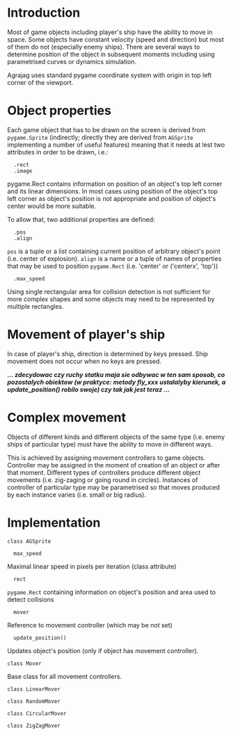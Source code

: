# Introduction #

Most of game objects including player's ship have the ability to move in space. Some objects have constant velocity (speed and direction) but most of them do not (especially enemy ships). There are several ways to determine position of the object in subsequent moments including using parametrised curves or dynamics simulation.

Agrajag uses standard pygame coordinate system with origin in top left corner of the viewport.

# Object properties #

Each game object that has to be drawn on the screen is derived from `pygame.Sprite` (indirectly; directly they are derived from `AGSprite` implementing a number of useful features) meaning that it needs at lest two attributes in order to be drawn, i.e.:

```
  .rect
  .image
```

pygame.Rect contains information on position of an object's top left corner and its linear dimensions. In most cases using position of the object's top left corner as object's position is not appropriate and position of object's center would be more suitable.

To allow that, two additional properties are defined:

```
  .pos
  .align
```

`pos` is a tuple or a list containing current position of arbitrary object's point (i.e. center of explosion).
`align` is a name or a tuple of names of properties that may be used to position `pygame.Rect` (i.e. 'center' or ('centerx', 'top'))

```
  .max_speed
```


Using single rectangular area for collision detection is not sufficient for more complex shapes and some objects may need to be represented by multiple rectangles.

# Movement of player's ship #

In case of player's ship, direction is determined by keys pressed. Ship movement does not occur when no keys are pressed.

_**... zdecydowac czy ruchy statku maja sie odbywac w ten sam sposob, co pozostalych obiektow (w praktyce: metody fly\_xxx ustalalyby kierunek, a update\_position() robilo swoje) czy tak jak jest teraz ...**_

# Complex movement #

Objects of different kinds and different objects of the same type (i.e. enemy ships of particular type) must have the ability to move in different ways.

This is achieved by assigning movement controllers to game objects. Controller may be assigned in the moment of creation of an object or after that moment. Different types of controllers produce different object movements (i.e. zig-zaging or going round in circles). Instances of controller of particular type may be parametrised so that moves produced by each instance varies (i.e. small or big radius).


# Implementation #

```
class AGSprite
```

```
  max_speed
```

Maximal linear speed in pixels per iteration (class attribute)

```
  rect
```

`pygame.Rect` containing information on object's position and area used to detect collisions

```
  mover
```

Reference to movement controller (which may be not set)

```
  update_position()
```

Updates object's position (only if object has movement controller).

```
class Mover
```

Base class for all movement controllers.

```
class LinearMover
```

```
class RandomMover
```

```
class CircularMover
```

```
class ZigZagMover
```